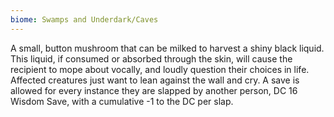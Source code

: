 ```yaml
---
biome: Swamps and Underdark/Caves
---
```

A small, button mushroom that can be milked to harvest a shiny black liquid. This liquid, if consumed or absorbed through the skin, will cause the recipient to mope about vocally, and loudly question their choices in life. Affected creatures just want to lean against the wall and cry. A save is allowed for every instance they are slapped by another person, DC 16 Wisdom Save, with a cumulative -1 to the DC per slap. 

